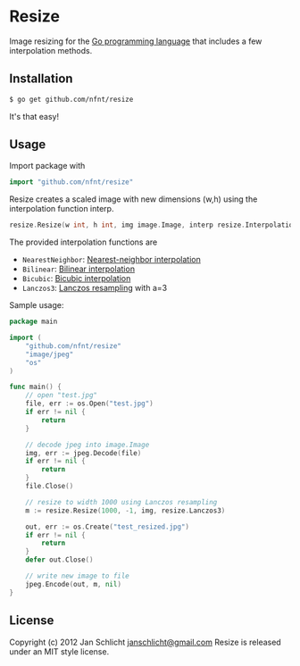 Resize
======

Image resizing for the [Go programming language](http://golang.org) that includes a few interpolation methods.

Installation
------------

```bash
$ go get github.com/nfnt/resize
```

It's that easy!

Usage
-----

Import package with

```go
import "github.com/nfnt/resize"
```

Resize creates a scaled image with new dimensions (w,h) using the interpolation function interp.

```go
resize.Resize(w int, h int, img image.Image, interp resize.InterpolationFunction) image.Image 
```

The provided interpolation functions are

- `NearestNeighbor`: [Nearest-neighbor interpolation](http://en.wikipedia.org/wiki/Nearest-neighbor_interpolation)
- `Bilinear`: [Bilinear interpolation](http://en.wikipedia.org/wiki/Bilinear_interpolation)
- `Bicubic`: [Bicubic interpolation](http://en.wikipedia.org/wiki/Bicubic_interpolation)
- `Lanczos3`: [Lanczos resampling](http://en.wikipedia.org/wiki/Lanczos_resampling) with a=3

Sample usage:

```go
package main

import (
	"github.com/nfnt/resize"
	"image/jpeg"
	"os"
)

func main() {
	// open "test.jpg"
	file, err := os.Open("test.jpg")
	if err != nil {
		return
	}

	// decode jpeg into image.Image
	img, err := jpeg.Decode(file)
	if err != nil {
		return
	}
	file.Close()

	// resize to width 1000 using Lanczos resampling
	m := resize.Resize(1000, -1, img, resize.Lanczos3)

	out, err := os.Create("test_resized.jpg")
	if err != nil {
		return
	}
	defer out.Close()

	// write new image to file
	jpeg.Encode(out, m, nil)
}
```

License
-------

Copyright (c) 2012 Jan Schlicht <janschlicht@gmail.com>
Resize is released under an MIT style license.
